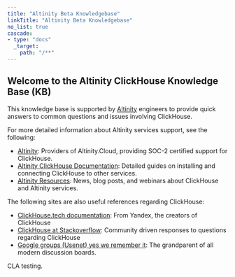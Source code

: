 ```yaml
---
title: "Altinity Beta Knowledgebase"
linkTitle: "Altinity Beta Knowledgebase"
no_list: true
cascade:
- type: "docs"
  _target:
    path: "/**"
---
```

## Welcome to the Altinity ClickHouse Knowledge Base \(KB\)

This knowledge base is supported by [Altinity](http://altinity.com/) engineers to provide quick answers to common questions and issues involving ClickHouse.

For more detailed information about Altinity services support, see the following:

* [Altinity](https://altinity.com/): Providers of Altinity.Cloud, providing SOC-2 certified support for ClickHouse.
* [Altinity ClickHouse Documentation](https://docs.altinity.com): Detailed guides on installing and connecting ClickHouse to other services.
* [Altinity Resources](https://altinity.com/resources/): News, blog posts, and webinars about ClickHouse and Altinity services.

The following sites are also useful references regarding ClickHouse:

* [ClickHouse.tech documentation](https://clickhouse.tech/docs/en/): From Yandex, the creators of ClickHouse
* [ClickHouse at Stackoverflow](https://stackoverflow.com/questions/tagged/clickhouse): Community driven responses to questions regarding ClickHouse
* [Google groups \(Usenet\) yes we remember it](https://groups.google.com/g/clickhouse): The grandparent of all modern discussion boards.

CLA testing.
